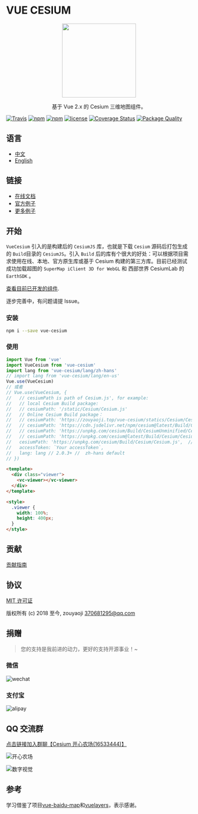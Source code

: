 # VUE CESIUM

<p align="center">
  <img src="https://zouyaoji.top/vue-cesium/favicon.png" width="200px">
</p>
<p align="center">基于 Vue 2.x 的 Cesium 三维地图组件。</p>

[![Travis](https://img.shields.io/travis/zouyaoji/vue-cesium?style=plastic)](https://travis-ci.org/zouyaoji/vue-cesium)
[![npm](https://img.shields.io/npm/v/vue-cesium?style=plastic)](https://www.npmjs.com/package/vue-cesium)
[![npm](https://img.shields.io/npm/dm/vue-cesium?style=plastic)](https://www.npmjs.com/package/vue-cesium)
[![license](https://img.shields.io/github/license/zouyaoji/vue-cesium?style=plastic)](https://github.com/zouyaoji/vue-cesium/blob/master/LICENSE)
[![Coverage Status](https://img.shields.io/coveralls/github/zouyaoji/vue-cesium?style=plastic)](https://coveralls.io/github/zouyaoji/vue-cesium?branch=master)
[![Package Quality](https://npm.packagequality.com/shield/vue-cesium.svg)](https://packagequality.com/#?package=vue-cesium)

## 语言

- [中文](https://github.com/zouyaoji/vue-cesium/blob/master/README.zh.md)
- [English](https://github.com/zouyaoji/vue-cesium/blob/master/README.md)

## 链接

- [在线文档](https://zouyaoji.top/vue-cesium)
- [官方例子](https://sandcastle.cesium.com/)
- [更多例子](https://github.com/zouyaoji/vue-cesium-demo)

## 开始

`VueCesium` 引入的是构建后的 `CesiumJS` 库，也就是下载 `Cesium` 源码后打包生成的 `Build`目录的 `CesiumJS`。引入 `Build` 后的库有个很大的好处：可以根据项目需求使用在线、本地、官方原生库或基于 Cesium 构建的第三方库。目前已经测试成功加载超图的 `SuperMap iClient 3D for WebGL` 和 西部世界 CesiumLab 的 `EarthSDK` 。

[查看目前已开发的组件](https://github.com/zouyaoji/vue-cesium/blob/master/src/utils/nameClassMap.js).

逐步完善中，有问题请提 Issue。

### 安装

```bash
npm i --save vue-cesium
```

### 使用

```js
import Vue from 'vue'
import VueCesium from 'vue-cesium'
import lang from 'vue-cesium/lang/zh-hans'
// import lang from 'vue-cesium/lang/en-us'
Vue.use(VueCesium)
// 或者
// Vue.use(VueCesium, {
//   // cesiumPath is path of Cesium.js', for example:
//   // local Cesium Build package:
//   // cesiumPath: '/static/Cesium/Cesium.js'
//   // Online Cesium Build package：
//   // cesiumPath: 'https://zouyaoji.top/vue-cesium/statics/Cesium/Cesium.js'
//   // cesiumPath: 'https://cdn.jsdelivr.net/npm/cesium@latest/Build/Cesium/Cesium.js',
//   // cesiumPath: 'https://unpkg.com/cesium/Build/CesiumUnminified/Cesium.js',
//   // cesiumPath: 'https://unpkg.com/cesium@latest/Build/Cesium/Cesium.js',
//   cesiumPath: 'https://unpkg.com/cesium/Build/Cesium/Cesium.js',  // default
//   accessToken: `Your accessToken`,
//   lang: lang // 2.0.3+ //  zh-hans default
// })
```

```html
<template>
  <div class="viewer">
    <vc-viewer></vc-viewer>
  </div>
</template>

<style>
  .viewer {
    width: 100%;
    height: 400px;
  }
</style>
```

## 贡献

[贡献指南](https://github.com/zouyaoji/vue-cesium/blob/master/CONTRIBUTING.md)

## 协议

[MIT 许可证](https://opensource.org/licenses/MIT)

版权所有 (c) 2018 至今, zouyaoji <370681295@qq.com>

## 捐赠

> 您的支持是我前进的动力，更好的支持开源事业！~

### 微信

![wechat](https://zouyaoji.top/vue-cesium/statics/assets/images/wechat.png)

### 支付宝

![alipay](https://zouyaoji.top/vue-cesium/statics/assets/images/alipay.png)

## QQ 交流群

[点击链接加入群聊【Cesium 开心农场(16533444)】](https://jq.qq.com/?_wv=1027&k=5BCrKOi)

![开心农场](https://zouyaoji.top/vue-cesium/statics/assets/images/开心农场.png)

![数字视觉](https://zouyaoji.top/vue-cesium/statics/assets/images/数字视觉.png)

## 参考

学习借鉴了项目[vue-baidu-map](https://github.com/Dafrok/vue-baidu-map)和[vuelayers](https://github.com/ghettovoice/vuelayers/)，表示感谢。
